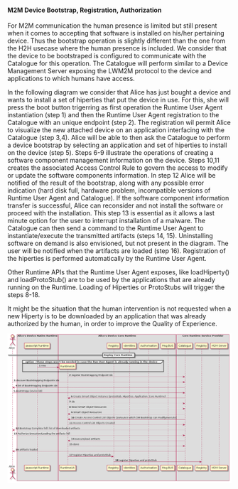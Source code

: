 #### M2M Device Bootstrap, Registration, Authorization

For M2M communication the human presence is limited but still present when it comes to accepting that software is installed on his/her pertaining device. Thus the bootstrap operation is slightly different than the one from the H2H usecase where the human presence is included. We consider that the device to be bootstraped is configured to communicate with the Catalogue for this operation. The Catalogue will perform similar to a Device Management Server exposing the LWM2M protocol to the device and applications to which humans have access. 

In the following diagram we consider that Alice has just bought a device and wants to install a set of hiperties that put the device in use. For this, she will press the boot button trigerring as first operation the Runtime User Agent instantiation (step 1) and then the Runtime User Agent registration to the Catalogue with an unique endpoint (step 2). The registration wil permit Alice to visualize the new attached device on an application interfacing with the Catalogue (step 3,4). Alice will be able to then ask the Catalogue to perform a device bootstrap by selecting an application and set of hiperties to install on the device (step 5). Steps 6-9 illustrate the operations of creating a software component management information on the device. Steps 10,11 creates the associated Access Control Rule to govern the access to modify or update the software components information. In step 12 Alice will be notified of the result of the bootstrap, along with any possible error indication (hard disk full, hardware problem, incompatible versions of Runtime User Agent and Catalogue). If the software component information transfer is successful, Alice can reconsider and not install the software or proceed with the installation. This step 13 is essential as it allows a last minute option for the user to interrupt installation of a malware. The Catalogue can then send a command to the Runtime User Agent to instantiate/execute the transmitted artifacts (steps 14, 15). Uninstalling software on demand is also envisioned, but not present in the diagram. 
The user will be notified when the artifacts are loaded (step 16). Registration of the hiperties is performed automatically by the Runtime User Agent.

Other Runtime APIs that the Runtime User Agent exposes, like loadHiperty() and loadProtoStub() are to be used by the applications that are already running on the Runtime. Loading of Hiperties or ProtoStubs will trigger the steps 8-18.

It might be the situation that the human intervention is not requested when a new Hiperty is to be downloaded by an application that was already authorized by the human, in order to improve the Quality of Experience.

![Figure @runtime-m2m-comm-bootstrap-auth-registration: M2M Device Bootstrap](M2M_bootstrap_authentication.png)



